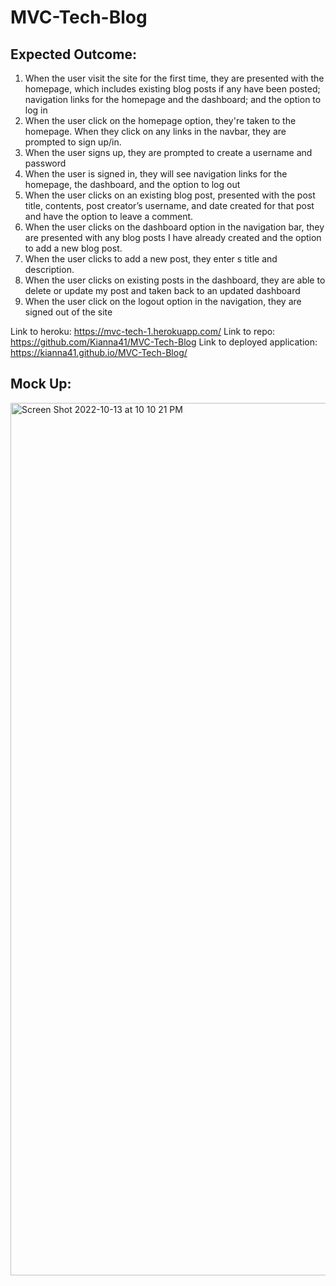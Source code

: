 # MVC-Tech-Blog

## Expected Outcome:

1. When the user visit the site for the first time, they are presented with the homepage, which includes existing blog posts if any have been posted; navigation links for the homepage and the dashboard; and the option to log in
2. When the user click on the homepage option, they're taken to the homepage. When they click on any links in the navbar, they are prompted to sign up/in.
3. When the user signs up, they are prompted to create a username and password
4. When the user is signed in, they will see navigation links for the homepage, the dashboard, and the option to log out
5. When the user clicks on an existing blog post, presented with the post title, contents, post creator’s username, and date created for that post and have the option to leave a comment.
6. When the user clicks on the dashboard option in the navigation bar, they are presented with any blog posts I have already created and the option to add a new blog post.
7. When the user clicks to add a new post, they enter s title and description.
8. When the user clicks on existing posts in the dashboard, they are able to delete or update my post and taken back to an updated dashboard
9. When the user click on the logout option in the navigation, they are signed out of the site


Link to heroku: https://mvc-tech-1.herokuapp.com/
Link to repo: https://github.com/Kianna41/MVC-Tech-Blog
Link to deployed application: https://kianna41.github.io/MVC-Tech-Blog/

## Mock Up:
<img width="1396" alt="Screen Shot 2022-10-13 at 10 10 21 PM" src="https://user-images.githubusercontent.com/107634328/195746115-2671c8da-a934-4952-938f-fabee36a15d6.png">

